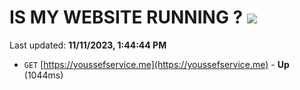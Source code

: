 # IS MY WEBSITE RUNNING ? [![](https://img.shields.io/static/v1?label=Sponsor&message=%E2%9D%A4&logo=GitHub&color=%23fe8e86)](https://github.com/sponsors/<username>)

Last updated: **11/11/2023, 1:44:44 PM**

- `GET` [https://youssefservice.me](https://youssefservice.me) - **Up** (1044ms)
